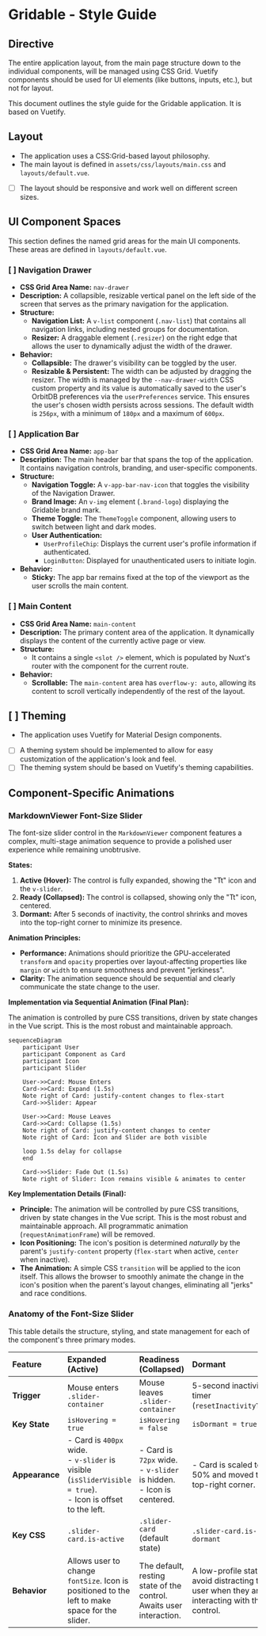 # Gridable - Style Guide

## Directive

The entire application layout, from the main page structure down to the individual components, will be managed using CSS Grid. Vuetify components should be used for UI elements (like buttons, inputs, etc.), but not for layout.

This document outlines the style guide for the Gridable application. It is based on Vuetify.

## Layout

- The application uses a CSS:Grid-based layout philosophy.
- The main layout is defined in `assets/css/layouts/main.css` and `layouts/default.vue`.
- [ ] The layout should be responsive and work well on different screen sizes.

## UI Component Spaces

This section defines the named grid areas for the main UI components. These areas are defined in `layouts/default.vue`.

### [ ] Navigation Drawer

*   **CSS Grid Area Name:** `nav-drawer`
*   **Description:** A collapsible, resizable vertical panel on the left side of the screen that serves as the primary navigation for the application.
*   **Structure:**
    *   **Navigation List:** A `v-list` component (`.nav-list`) that contains all navigation links, including nested groups for documentation.
    *   **Resizer:** A draggable element (`.resizer`) on the right edge that allows the user to dynamically adjust the width of the drawer.
*   **Behavior:**
    *   **Collapsible:** The drawer's visibility can be toggled by the user.
    *   **Resizable & Persistent:** The width can be adjusted by dragging the resizer. The width is managed by the `--nav-drawer-width` CSS custom property and its value is automatically saved to the user's OrbitDB preferences via the `userPreferences` service. This ensures the user's chosen width persists across sessions. The default width is `256px`, with a minimum of `180px` and a maximum of `600px`.

### [ ] Application Bar

*   **CSS Grid Area Name:** `app-bar`
*   **Description:** The main header bar that spans the top of the application. It contains navigation controls, branding, and user-specific components.
*   **Structure:**
    *   **Navigation Toggle:** A `v-app-bar-nav-icon` that toggles the visibility of the Navigation Drawer.
    *   **Brand Image:** An `v-img` element (`.brand-logo`) displaying the Gridable brand mark.
    *   **Theme Toggle:** The `ThemeToggle` component, allowing users to switch between light and dark modes.
    *   **User Authentication:**
        *   `UserProfileChip`: Displays the current user's profile information if authenticated.
        *   `LoginButton`: Displayed for unauthenticated users to initiate login.
*   **Behavior:**
    *   **Sticky:** The app bar remains fixed at the top of the viewport as the user scrolls the main content.

### [ ] Main Content

*   **CSS Grid Area Name:** `main-content`
*   **Description:** The primary content area of the application. It dynamically displays the content of the currently active page or view.
*   **Structure:**
    *   It contains a single `<slot />` element, which is populated by Nuxt's router with the component for the current route.
*   **Behavior:**
    *   **Scrollable:** The `main-content` area has `overflow-y: auto`, allowing its content to scroll vertically independently of the rest of the layout.

## [ ] Theming

- The application uses Vuetify for Material Design components.
- [ ] A theming system should be implemented to allow for easy customization of the application's look and feel.
- [ ] The theming system should be based on Vuetify's theming capabilities.
## Component-Specific Animations

### MarkdownViewer Font-Size Slider

The font-size slider control in the `MarkdownViewer` component features a complex, multi-stage animation sequence to provide a polished user experience while remaining unobtrusive.

**States:**

1.  **Active (Hover):** The control is fully expanded, showing the "Tt" icon and the `v-slider`.
2.  **Ready (Collapsed):** The control is collapsed, showing only the "Tt" icon, centered.
3.  **Dormant:** After 5 seconds of inactivity, the control shrinks and moves into the top-right corner to minimize its presence.

**Animation Principles:**

-   **Performance:** Animations should prioritize the GPU-accelerated `transform` and `opacity` properties over layout-affecting properties like `margin` or `width` to ensure smoothness and prevent "jerkiness".
-   **Clarity:** The animation sequence should be sequential and clearly communicate the state change to the user.

**Implementation via Sequential Animation (Final Plan):**

The animation is controlled by pure CSS transitions, driven by state changes in the Vue script. This is the most robust and maintainable approach.

```mermaid
sequenceDiagram
    participant User
    participant Component as Card
    participant Icon
    participant Slider

    User->>Card: Mouse Enters
    Card->>Card: Expand (1.5s)
    Note right of Card: justify-content changes to flex-start
    Card->>Slider: Appear

    User->>Card: Mouse Leaves
    Card->>Card: Collapse (1.5s)
    Note right of Card: justify-content changes to center
    Note right of Card: Icon and Slider are both visible

    loop 1.5s delay for collapse
    end

    Card->>Slider: Fade Out (1.5s)
    Note right of Slider: Icon remains visible & animates to center

```

**Key Implementation Details (Final):**

-   **Principle:** The animation will be controlled by pure CSS transitions, driven by state changes in the Vue script. This is the most robust and maintainable approach. All programmatic animation (`requestAnimationFrame`) will be removed.
-   **Icon Positioning:** The icon's position is determined *naturally* by the parent's `justify-content` property (`flex-start` when active, `center` when inactive).
-   **The Animation:** A simple CSS `transition` will be applied to the icon itself. This allows the browser to smoothly animate the change in the icon's position when the parent's layout changes, eliminating all "jerks" and race conditions.

### Anatomy of the Font-Size Slider

This table details the structure, styling, and state management for each of the component's three primary modes.

| Feature | Expanded (Active) | Readiness (Collapsed) | Dormant |
| :--- | :--- | :--- | :--- |
| **Trigger** | Mouse enters `.slider-container` | Mouse leaves `.slider-container` | 5-second inactivity timer (`resetInactivityTimer`) |
| **Key State** | `isHovering = true` | `isHovering = false` | `isDormant = true` |
| **Appearance** | - Card is `400px` wide.<br>- `v-slider` is visible (`isSliderVisible = true`).<br>- Icon is offset to the left. | - Card is `72px` wide.<br>- `v-slider` is hidden.<br>- Icon is centered. | - Card is scaled to 50% and moved to the top-right corner. |
| **Key CSS** | `.slider-card.is-active` | `.slider-card` (default state) | `.slider-card.is-dormant` |
| **Behavior** | Allows user to change `fontSize`. Icon is positioned to the left to make space for the slider. | The default, resting state of the control. Awaits user interaction. | A low-profile state to avoid distracting the user when they are not interacting with the control. |